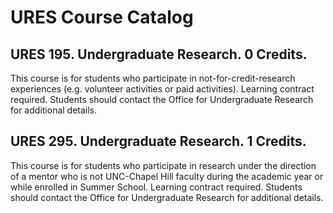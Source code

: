 # URES Course Catalog

## URES 195. Undergraduate Research. 0 Credits.

This course is for students who participate in not-for-credit-research experiences (e.g. volunteer activities or paid activities). Learning contract required. Students should contact the Office for Undergraduate Research for additional details.

## URES 295. Undergraduate Research. 1 Credits.

This course is for students who participate in research under the direction of a mentor who is not UNC-Chapel Hill faculty during the academic year or while enrolled in Summer School. Learning contract required. Students should contact the Office for Undergraduate Research for additional details.

